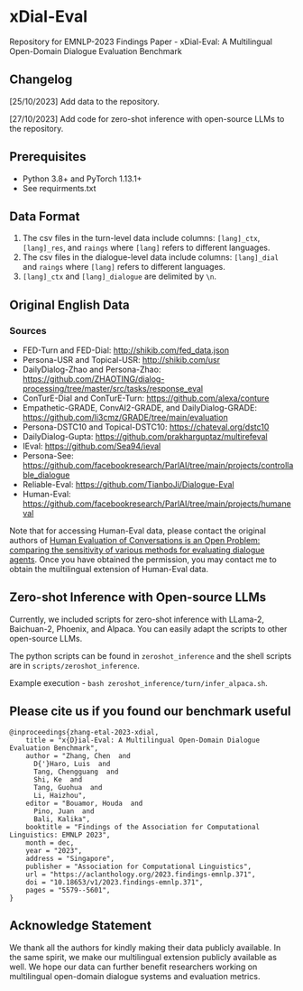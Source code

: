 # xDial-Eval
Repository for EMNLP-2023 Findings Paper - xDial-Eval: A Multilingual Open-Domain Dialogue Evaluation Benchmark

## Changelog

[25/10/2023] Add data to the repository.

[27/10/2023] Add code for zero-shot inference with open-source LLMs to the repository.

## Prerequisites

- Python 3.8+ and PyTorch 1.13.1+
- See requirments.txt

## Data Format

1. The csv files in the turn-level data include columns: ``[lang]_ctx``, ``[lang]_res``, and ``raings`` where ``[lang]`` refers to different languages.
2. The csv files in the dialogue-level data include columns: ``[lang]_dial`` and ``raings`` where ``[lang]`` refers to different languages.
3. ``[lang]_ctx`` and ``[lang]_dialogue`` are delimited by ```\n```.

## Original English Data

### Sources
- FED-Turn and FED-Dial: http://shikib.com/fed_data.json
- Persona-USR and Topical-USR: http://shikib.com/usr
- DailyDialog-Zhao and Persona-Zhao: https://github.com/ZHAOTING/dialog-processing/tree/master/src/tasks/response_eval
- ConTurE-Dial and ConTurE-Turn: https://github.com/alexa/conture
- Empathetic-GRADE, ConvAI2-GRADE, and DailyDialog-GRADE: https://github.com/li3cmz/GRADE/tree/main/evaluation
- Persona-DSTC10 and Topical-DSTC10: https://chateval.org/dstc10
- DailyDialog-Gupta: https://github.com/prakharguptaz/multirefeval
- IEval: https://github.com/Sea94/ieval
- Persona-See: https://github.com/facebookresearch/ParlAI/tree/main/projects/controllable_dialogue
- Reliable-Eval: https://github.com/TianboJi/Dialogue-Eval
- Human-Eval: https://github.com/facebookresearch/ParlAI/tree/main/projects/humaneval 

Note that for accessing Human-Eval data, please contact the original authors of [Human Evaluation of Conversations is an Open Problem: comparing the sensitivity of various methods for evaluating dialogue agents](https://aclanthology.org/2022.nlp4convai-1.8/). Once you have obtained the permission, you may contact me to obtain the multilingual extension of Human-Eval data.

## Zero-shot Inference with Open-source LLMs

Currently, we included scripts for zero-shot inference with LLama-2, Baichuan-2, Phoenix, and Alpaca. You can easily adapt the scripts to other open-source LLMs. 

The python scripts can be found in ``zeroshot_inference`` and the shell scripts are in ``scripts/zeroshot_inference``. 

Example execution - ``bash zeroshot_inference/turn/infer_alpaca.sh``.

## Please cite us if you found our benchmark useful
```
@inproceedings{zhang-etal-2023-xdial,
    title = "x{D}ial-Eval: A Multilingual Open-Domain Dialogue Evaluation Benchmark",
    author = "Zhang, Chen  and
      D{'}Haro, Luis  and
      Tang, Chengguang  and
      Shi, Ke  and
      Tang, Guohua  and
      Li, Haizhou",
    editor = "Bouamor, Houda  and
      Pino, Juan  and
      Bali, Kalika",
    booktitle = "Findings of the Association for Computational Linguistics: EMNLP 2023",
    month = dec,
    year = "2023",
    address = "Singapore",
    publisher = "Association for Computational Linguistics",
    url = "https://aclanthology.org/2023.findings-emnlp.371",
    doi = "10.18653/v1/2023.findings-emnlp.371",
    pages = "5579--5601",
}
```
## Acknowledge Statement
We thank all the authors for kindly making their data publicly available. In the same spirit, we make our multilingual extension publicly available as well. We hope our data can further benefit researchers working on multilingual open-domain dialogue systems and evaluation metrics.
